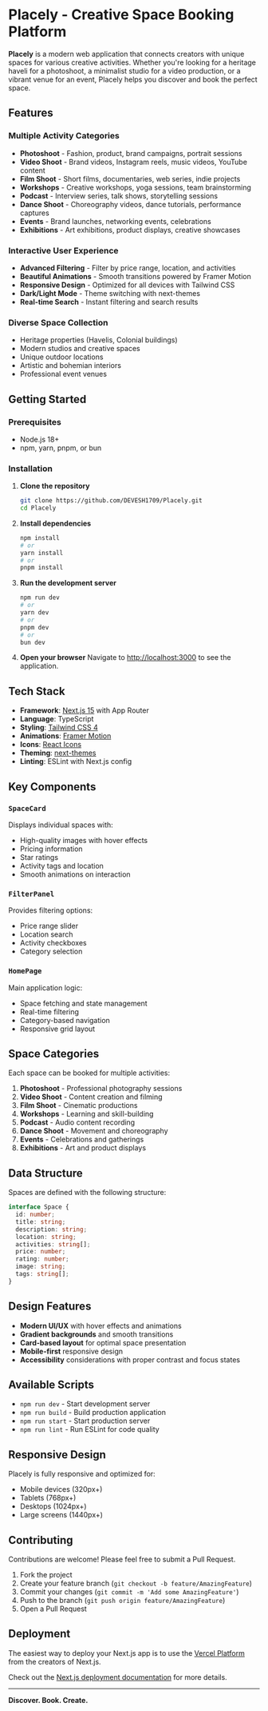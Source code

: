 #  Placely - Creative Space Booking Platform

**Placely** is a modern web application that connects creators with unique spaces for various creative activities. Whether you're looking for a heritage haveli for a photoshoot, a minimalist studio for a video production, or a vibrant venue for an event, Placely helps you discover and book the perfect space.

## Features

### **Multiple Activity Categories**
- **Photoshoot** - Fashion, product, brand campaigns, portrait sessions
- **Video Shoot** - Brand videos, Instagram reels, music videos, YouTube content
- **Film Shoot** - Short films, documentaries, web series, indie projects
- **Workshops** - Creative workshops, yoga sessions, team brainstorming
- **Podcast** - Interview series, talk shows, storytelling sessions
- **Dance Shoot** - Choreography videos, dance tutorials, performance captures
- **Events** - Brand launches, networking events, celebrations
- **Exhibitions** - Art exhibitions, product displays, creative showcases

### **Interactive User Experience**
- **Advanced Filtering** - Filter by price range, location, and activities
- **Beautiful Animations** - Smooth transitions powered by Framer Motion
- **Responsive Design** - Optimized for all devices with Tailwind CSS
- **Dark/Light Mode** - Theme switching with next-themes
- **Real-time Search** - Instant filtering and search results

### **Diverse Space Collection**
- Heritage properties (Havelis, Colonial buildings)
- Modern studios and creative spaces
- Unique outdoor locations
- Artistic and bohemian interiors
- Professional event venues

##  Getting Started

### Prerequisites
- Node.js 18+ 
- npm, yarn, pnpm, or bun

### Installation

1. **Clone the repository**
   ```bash
   git clone https://github.com/DEVESH1709/Placely.git
   cd Placely
   ```

2. **Install dependencies**
   ```bash
   npm install
   # or
   yarn install
   # or
   pnpm install
   ```

3. **Run the development server**
   ```bash
   npm run dev
   # or
   yarn dev
   # or
   pnpm dev
   # or
   bun dev
   ```

4. **Open your browser**
   Navigate to [http://localhost:3000](http://localhost:3000) to see the application.

## Tech Stack

- **Framework**: [Next.js 15](https://nextjs.org/) with App Router
- **Language**: TypeScript
- **Styling**: [Tailwind CSS 4](https://tailwindcss.com/)
- **Animations**: [Framer Motion](https://www.framer.com/motion/)
- **Icons**: [React Icons](https://react-icons.github.io/react-icons/)
- **Theming**: [next-themes](https://github.com/pacocoursey/next-themes)
- **Linting**: ESLint with Next.js config

## Key Components

### `SpaceCard`
Displays individual spaces with:
- High-quality images with hover effects
- Pricing information
- Star ratings
- Activity tags and location
- Smooth animations on interaction

### `FilterPanel`
Provides filtering options:
- Price range slider
- Location search
- Activity checkboxes
- Category selection

### `HomePage`
Main application logic:
- Space fetching and state management
- Real-time filtering
- Category-based navigation
- Responsive grid layout

## Space Categories

Each space can be booked for multiple activities:

1. **Photoshoot**  - Professional photography sessions
2. **Video Shoot**  - Content creation and filming
3. **Film Shoot**  - Cinematic productions
4. **Workshops**  - Learning and skill-building
5. **Podcast**  - Audio content recording
6. **Dance Shoot**  - Movement and choreography
7. **Events**  - Celebrations and gatherings
8. **Exhibitions**  - Art and product displays

##  Data Structure

Spaces are defined with the following structure:
```typescript
interface Space {
  id: number;
  title: string;
  description: string;
  location: string;
  activities: string[];
  price: number;
  rating: number;
  image: string;
  tags: string[];
}
```

##  Design Features

- **Modern UI/UX** with hover effects and animations
- **Gradient backgrounds** and smooth transitions
- **Card-based layout** for optimal space presentation
- **Mobile-first** responsive design
- **Accessibility** considerations with proper contrast and focus states

##  Available Scripts

- `npm run dev` - Start development server
- `npm run build` - Build production application
- `npm run start` - Start production server
- `npm run lint` - Run ESLint for code quality

##  Responsive Design

Placely is fully responsive and optimized for:
-  Mobile devices (320px+)
-  Tablets (768px+)
-  Desktops (1024px+)
-  Large screens (1440px+)

##  Contributing

Contributions are welcome! Please feel free to submit a Pull Request.

1. Fork the project
2. Create your feature branch (`git checkout -b feature/AmazingFeature`)
3. Commit your changes (`git commit -m 'Add some AmazingFeature'`)
4. Push to the branch (`git push origin feature/AmazingFeature`)
5. Open a Pull Request

##  Deployment

The easiest way to deploy your Next.js app is to use the [Vercel Platform](https://vercel.com/new?utm_medium=default-template&filter=next.js&utm_source=create-next-app&utm_campaign=create-next-app-readme) from the creators of Next.js.

Check out the [Next.js deployment documentation](https://nextjs.org/docs/app/building-your-application/deploying) for more details.

---

**Discover. Book. Create.** 
